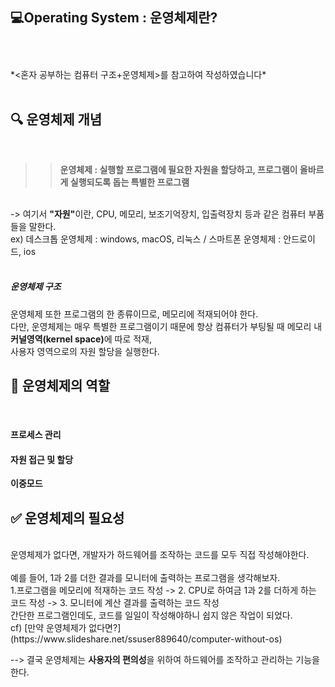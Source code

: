 :computer:<strong>Operating System : 운영체제란?</strong>
<br>
<br>
---
<br>
*<혼자 공부하는 컴퓨터 구조+운영체제>를 참고하여 작성하였습니다*
<br>
<br>

🔍 운영체제 개념
---
<br>

>> **운영체제 : 실행할 프로그램에 필요한 자원을 할당하고, 프로그램이 올바르게 실행되도록 돕는 특별한 프로그램**
<br>
-> 여기서 <strong>"자원"</strong>이란, CPU, 메모리, 보조기억장치, 입출력장치 등과 같은 컴퓨터 부품들을 말한다.
<br>
ex) 데스크톱 운영체제 : windows, macOS, 리눅스 / 스마트폰 운영체제 : 안드로이드, ios 
<br><br>

<h5><strong>운영체제 구조</strong></h5>
운영체제 또한 프로그램의 한 종류이므로, 메모리에 적재되어야 한다.
<br>
다만, 운영체제는 매우 특별한 프로그램이기 때문에 항상 컴퓨터가 부팅될 때 메모리 내 <strong>커널영역(kernel space)</strong>에 따로 적재,
<br>사용자 영역으로의 자원 할당을 실행한다.
<br>





🔑 운영체제의 역할
---
<br>
<h4>프로세스 관리</h4>

<h4>자원 접근 및 할당</h4>
<strong>이중모드</strong>

:white_check_mark: 운영체제의 필요성
---
<br>
운영체제가 없다면, 개발자가 하드웨어를 조작하는 코드를 모두 직접 작성해야한다.<br>
<br>예를 들어, 1과 2를 더한 결과를 모니터에 출력하는 프로그램을 생각해보자.
<br>1.프로그램을 메모리에 적재하는 코드 작성 -> 2. CPU로 하여금 1과 2를 더하게 하는 코드 작성 -> 3. 모니터에 계산 결과를 출력하는 코드 작성
<br>간단한 프로그램인데도, 코드를 일일이 작성해야하니 쉽지 않은 작업이 되었다.


<br>
cf) [만약 운영체제가 없다면?](https://www.slideshare.net/ssuser889640/computer-without-os)

--> 결국 운영체제는 <strong>사용자의 편의성</strong>을 위하여 하드웨어를 조작하고 관리하는 기능을 한다. 


